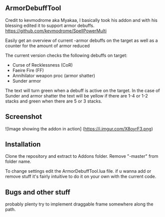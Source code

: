 ## ArmorDebuffTool
Credit to kevmodrome aka Myakaa, I basically took his addon and with his blessing edited it to support armor debuffs. 
https://github.com/kevmodrome/SpellPowerMulti

Easily get an overview of current -armor debuffs on the target as well as a counter for the amount of armor reduced

The current version checks the following debuffs on target:
* Curse of Recklessness (CoR)
* Faeire Fire (FF)
* Annihilator weapon proc (armor shatter)
* Sunder armor 

The text will turn green when a debuff is active on the target. In the case of Sunder and armor shatter the text will be yellow if there are 1-4 or 1-2 stacks and green when there are 5 or 3 stacks.

## Screenshot

![Image showing the addon in action] (https://i.imgur.com/X8oyrF3.png)

## Installation

Clone the repository and extract to Addons folder. Remove "-master" from folder name.

To change settings edit the ArmorDebuffTool.lua file.
if u wanna add or remove stuff it's fairly intuitive to do it on your own with the current code.

## Bugs and other stuff

probably plenty
try to implement draggable frame somewhere along the path.
